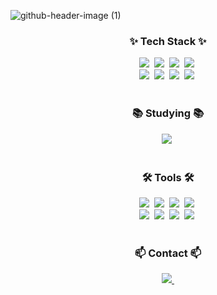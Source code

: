 ![github-header-image (1)](https://github.com/taktakgyun/taktakgyun/assets/18041844/db3ec4f8-c5db-46cb-acc6-1bde5deb7c49)

<!-- 내용 부분 -->
<h3 align="center">✨ Tech Stack ✨</h3>
<div align="center">
  <img src="https://img.shields.io/badge/C%23-239120.svg?style=for-the-badge&logo=c-sharp&logoColor=white" />&nbsp
  <img src="https://img.shields.io/badge/OpenCV-5C3EE8.svg?style=for-the-badge&logo=opencv&logoColor=white" />&nbsp
  <img src="https://img.shields.io/badge/MySQL-4479A1.svg?style=for-the-badge&logo=mysql&logoColor=white" />&nbsp
  <img src="https://img.shields.io/badge/AWS-232F3E.svg?style=for-the-badge&logo=amazon-aws&logoColor=white" />&nbsp <br>
  <img src="https://img.shields.io/badge/Python-3776AB.svg?style=for-the-badge&logo=python&logoColor=white" />&nbsp
  <img src="https://img.shields.io/badge/Django-092E20.svg?style=for-the-badge&logo=django&logoColor=white" />&nbsp
  <img src="https://img.shields.io/badge/Flask-000000.svg?style=for-the-badge&logo=flask&logoColor=white" />&nbsp
  <img src="https://img.shields.io/badge/PyTorch-EE4C2C.svg?style=for-the-badge&logo=pytorch&logoColor=white" />&nbsp
</div>

<br>

<h3 align="center">📚 Studying 📚</h3>
<div align="center">
  <img src="https://img.shields.io/badge/Rust-000000.svg?style=for-the-badge&logo=rust&logoColor=white" />&nbsp
</div>

<br>

<h3 align="center">🛠 Tools 🛠</h3>
<div align="center">
  <img src="https://img.shields.io/badge/Git-F05033.svg?style=for-the-badge&logo=git&logoColor=white" />&nbsp
  <img src="https://img.shields.io/badge/GitHub-181717.svg?style=for-the-badge&logo=github&logoColor=white" />&nbsp
  <img src="https://img.shields.io/badge/Visual%20Studio-5C2D91.svg?style=for-the-badge&logo=visual-studio&logoColor=white" />&nbsp
  <img src="https://img.shields.io/badge/Notion-000000.svg?style=for-the-badge&logo=notion&logoColor=white" />&nbsp <br>
  <img src="https://img.shields.io/badge/VSCode-007ACC.svg?style=for-the-badge&logo=visual-studio-code&logoColor=white" />&nbsp
  <img src="https://img.shields.io/badge/PyCharm-000000.svg?style=for-the-badge&logo=pycharm&logoColor=white" />&nbsp
  <img src="https://img.shields.io/badge/Jupyter-F37626.svg?style=for-the-badge&logo=jupyter&logoColor=white" />&nbsp
  <img src="https://img.shields.io/badge/Vim-019733.svg?style=for-the-badge&logo=vim&logoColor=white" />&nbsp
</div>

<br>

<h3 align="center">📫 Contact 📫</h3>
<div align="center">
  <a href="mailto:vbmrkk@naver.com">
    <img
      src="https://img.shields.io/badge/vbmrkk@naver.com-D14836?style=for-the-badge&logo=naver&logoColor=white"/>&nbsp
  </a>
</div>
